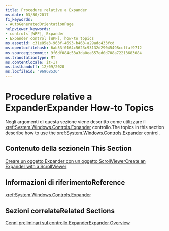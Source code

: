 ```yaml
---
title: Procedure relative a Expander
ms.date: 03/30/2017
f1_keywords:
- AutoGeneratedOrientationPage
helpviewer_keywords:
- controls [WPF], Expander
- Expander control [WPF], how-to topics
ms.assetid: c31e85e3-963f-4693-b463-a29adc433fcd
ms.openlocfilehash: 6ab53f0164c5623c93132d29045498ccffaf9712
ms.sourcegitcommit: 9f6df084c53a3da0ea657ed0d708a72213683084
ms.translationtype: MT
ms.contentlocale: it-IT
ms.lasthandoff: 12/09/2020
ms.locfileid: "96968536"
---
```

# <a name="expander-how-to-topics"></a><span data-ttu-id="d5cce-102">Procedure relative a Expander</span><span class="sxs-lookup"><span data-stu-id="d5cce-102">Expander How-to Topics</span></span>
<span data-ttu-id="d5cce-103">Negli argomenti di questa sezione viene descritto come utilizzare il <xref:System.Windows.Controls.Expander> controllo.</span><span class="sxs-lookup"><span data-stu-id="d5cce-103">The topics in this section describe how to use the <xref:System.Windows.Controls.Expander> control.</span></span>  
  
## <a name="in-this-section"></a><span data-ttu-id="d5cce-104">Contenuto della sezione</span><span class="sxs-lookup"><span data-stu-id="d5cce-104">In This Section</span></span>  
 [<span data-ttu-id="d5cce-105">Creare un oggetto Expander con un oggetto ScrollViewer</span><span class="sxs-lookup"><span data-stu-id="d5cce-105">Create an Expander with a ScrollViewer</span></span>](how-to-create-an-expander-with-a-scrollviewer.md)  
  
## <a name="reference"></a><span data-ttu-id="d5cce-106">Informazioni di riferimento</span><span class="sxs-lookup"><span data-stu-id="d5cce-106">Reference</span></span>  
 <xref:System.Windows.Controls.Expander>  
  
## <a name="related-sections"></a><span data-ttu-id="d5cce-107">Sezioni correlate</span><span class="sxs-lookup"><span data-stu-id="d5cce-107">Related Sections</span></span>  
 [<span data-ttu-id="d5cce-108">Cenni preliminari sul controllo Expander</span><span class="sxs-lookup"><span data-stu-id="d5cce-108">Expander Overview</span></span>](expander-overview.md)
